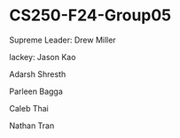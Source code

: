 # CS250-F24-Group05

Supreme Leader: Drew Miller

lackey: Jason Kao

Adarsh Shresth

Parleen Bagga

Caleb Thai

Nathan Tran

